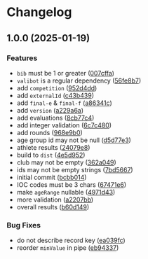 # Changelog

## 1.0.0 (2025-01-19)


### Features

* `bib` must be 1 or greater ([007cffa](https://github.com/skateresults/import-schema/commit/007cffa6cc2540d3de93d990a1a3c4e40582939f))
* `valibot` is a regular dependency ([56fe8b7](https://github.com/skateresults/import-schema/commit/56fe8b7b90f2fd55c6b33bf9f1420d5a13926edb))
* add `competition` ([952d4dd](https://github.com/skateresults/import-schema/commit/952d4dd93fe81f35677cc4c3fee2999f670760d6))
* add `externalId` ([c43b439](https://github.com/skateresults/import-schema/commit/c43b439549377bd3903532ca113a98d9aef65866))
* add `final-e` & `final-f` ([a86341c](https://github.com/skateresults/import-schema/commit/a86341cbb32faddf4a03d2f1b1cb0dac15930731))
* add `version` ([a229a6a](https://github.com/skateresults/import-schema/commit/a229a6a33511de02558a8e346b7a889505b8c6d1))
* add evaluations ([8cb77c4](https://github.com/skateresults/import-schema/commit/8cb77c48169bb29f001e1728c51e0b7073bfa7a0))
* add integer validation ([6c7c480](https://github.com/skateresults/import-schema/commit/6c7c480b7811fdb743f2278a0c837db44bd57226))
* add rounds ([968e9b0](https://github.com/skateresults/import-schema/commit/968e9b0afeddc04a8c119263a0c788c5baa8b8ab))
* age group id may not be null ([d5d77e3](https://github.com/skateresults/import-schema/commit/d5d77e357a1a4c7579bf05fe76cb4ab8ba53ee94))
* athlete results ([24079e8](https://github.com/skateresults/import-schema/commit/24079e8fd7911a7121549bbca7f52d707140f083))
* build to `dist` ([4e5d952](https://github.com/skateresults/import-schema/commit/4e5d9523841bfc1818cbedb14ace34bb30408960))
* club may not be empty ([362a049](https://github.com/skateresults/import-schema/commit/362a0499378e8069c1154963ed84efa35887a4ba))
* ids may not be empty strings ([7bd5667](https://github.com/skateresults/import-schema/commit/7bd5667fcaf59935aa3cde78349b406d1e03369f))
* initial commit ([bcbb014](https://github.com/skateresults/import-schema/commit/bcbb014bc5dedf72793c23ce54c0186507fa49fb))
* IOC codes must be 3 chars ([67471e6](https://github.com/skateresults/import-schema/commit/67471e6d5468ea8619b66a0ab0d35ed58a6b24ee))
* make `ageRange` nullable ([4971d43](https://github.com/skateresults/import-schema/commit/4971d43ce0e9863a33bedf766e91e242066f87cd))
* more validation ([a2207bb](https://github.com/skateresults/import-schema/commit/a2207bb8541053a151d42040f3d89a2bebb1a54d))
* overall results ([b60d149](https://github.com/skateresults/import-schema/commit/b60d149b9960262eac160a5ae31071e4af95be04))


### Bug Fixes

* do not describe record key ([ea039fc](https://github.com/skateresults/import-schema/commit/ea039fc4752a45fb9a655b05be76991448b2191f))
* reorder `minValue` in pipe ([eb94337](https://github.com/skateresults/import-schema/commit/eb9433771a36317e6134cf97046393067970bd95))
